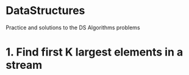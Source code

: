 # DataStructures
Practice and solutions to the DS Algorithms problems
# 1.  Find first K largest elements in a stream
